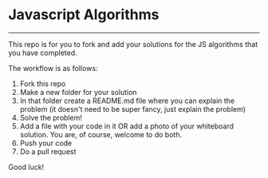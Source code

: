 # Javascript Algorithms
---

This repo is for you to fork and add your solutions for the JS algorithms that you have completed.

The workflow is as follows:
1. Fork this repo
2. Make a new folder for your solution
3. In that folder create a README.md file where you can explain the problem (it doesn't need to be super fancy, just explain the problem)
4. Solve the problem!
5. Add a file with your code in it OR add a photo of your whiteboard solution. You are, of course, welcome to do both.
6. Push your code
7. Do a pull request

Good luck!
